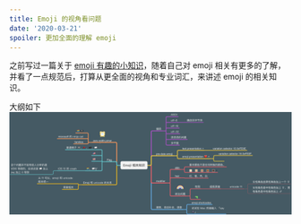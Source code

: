 ```yaml
---
title: Emoji 的视角看问题
date: '2020-03-21'
spoiler: 更加全面的理解 emoji
---
```


之前写过一篇关于 [emoji 有趣的小知识](../emoji)，随着自己对 emoji 相关有更多的了解，并看了一点规范后，打算从更全面的视角和专业词汇，来讲述 emoji 的相关知识。

大纲如下 ![](./emoji-outline.png)
